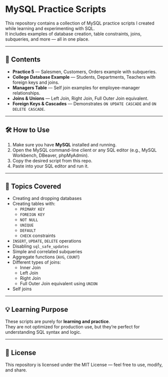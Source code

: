 # MySQL Practice Scripts

This repository contains a collection of MySQL practice scripts I created while learning and experimenting with SQL.  
It includes examples of database creation, table constraints, joins, subqueries, and more — all in one place.

---

## 📂 Contents
- **Practice 5** — Salesmen, Customers, Orders example with subqueries.
- **College Database Example** — Students, Departments, Teachers with foreign keys and joins.
- **Managers Table** — Self join examples for employee-manager relationships.
- **Joins & Unions** — Left Join, Right Join, Full Outer Join equivalent.
- **Foreign Keys & Cascades** — Demonstrates `ON UPDATE CASCADE` and `ON DELETE CASCADE`.

---

## 🛠 How to Use
1. Make sure you have **MySQL** installed and running.
2. Open the MySQL command-line client or any SQL editor (e.g., MySQL Workbench, DBeaver, phpMyAdmin).
3. Copy the desired script from this repo.
4. Paste into your SQL editor and run it.

---

## 📖 Topics Covered
- Creating and dropping databases
- Creating tables with:
  - `PRIMARY KEY`
  - `FOREIGN KEY`
  - `NOT NULL`
  - `UNIQUE`
  - `DEFAULT`
  - `CHECK` constraints
- `INSERT`, `UPDATE`, `DELETE` operations
- Disabling `sql_safe_updates`
- Simple and correlated subqueries
- Aggregate functions (`AVG`, `COUNT`)
- Different types of joins:
  - Inner Join
  - Left Join
  - Right Join
  - Full Outer Join equivalent using `UNION`
- Self joins

---

## 💡 Learning Purpose
These scripts are purely for **learning and practice**.  
They are not optimized for production use, but they’re perfect for understanding SQL syntax and logic.

---

## 📜 License
This repository is licensed under the MIT License — feel free to use, modify, and share.
